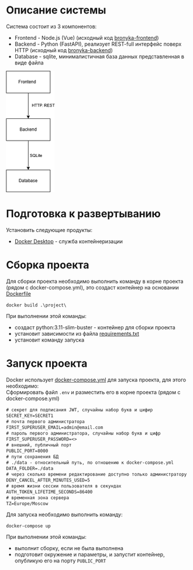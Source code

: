 # Описание системы
Система состоит из 3 компонентов:
* Frontend - Node.js (Vue) (исходный код [bronyka-frontend](https://github.com/egormuhaev/bronyka-frontend))
* Backend - Python (FastAPI), реализует REST-full интерфейс поверх HTTP  (исходный код [bronyka-backend](https://github.com/ProfessorZel/bronyka-backend))
* Database - sqlite, минималистичная база данных представленная в виде файла

![Архитектура](./structure.png)

# Подготовка к развертыванию
Установить следующие продукты:
* [Docker Desktop](https://www.docker.com/products/docker-desktop/) - служба контейнеризации

# Сборка проекта
Для сборки проекта необходимо выполнить команду в корне проекта (рядом с docker-compose.yml), это создаст контейнер на основании [Dockerfile](./project/Dockerfile)
```shell
docker build .\project\
```
При выполнении этой команды: 
* создаст python:3.11-slim-buster - контейнер для сборки проекта
* установит зависимости из файла [requirements.txt](./project/requirements.txt)
* установит команду запуска

# Запуск проекта
Docker использует [docker-compose.yml](./docker-compose.yml) для запуска проекта, для этого необходимо:<br>
Сформировать файл `.env` и разместить его в корне проекта (рядом с docker-compose.yml)
```
# секрет для подписания JWT, случайны набор букв и цифир
SECRET_KEY=SECRET1 
# почта первого администратора
FIRST_SUPERUSER_EMAIL=admin@email.com
# пароль первого администратора, случайны набор букв и цифр
FIRST_SUPERUSER_PASSWORD=<>
# внешний, публичный порт
PUBLIC_PORT=8000
# пути сохранения БД
# ./data - относительный путь, по отношению к docker-compose.yml
DATA_FOLDER=./data
# через сколько времени редактирование доступно только администратору
DENY_CANCEL_AFTER_MINUTES_USED=5
# время жизни сессии пользователя в секундах
AUTH_TOKEN_LIFETIME_SECONDS=86400
# временная зона сервера
TZ=Europe/Moscow
```
Для запуска необходимо выполнить команду:
```shell
docker-compose up
```
При выполнении этой команды: 
* выполнит сборку, если не была выполнена
* подготовит окружение и параметры, и запустит контейнер, опубликую его на порту `PUBLIC_PORT`
